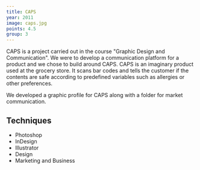 ```yaml
---
title: CAPS
year: 2011
image: caps.jpg
points: 4.5
group: 3
---
```


CAPS is a project carried out in the course "Graphic Design and
Communication". We were to develop a communication platform for a
product and we chose to build around CAPS. CAPS is an imaginary
product used at the grocery store. It scans bar codes and tells the
customer if the contents are safe according to predefined variables
such as allergies or other preferences.

We developed a graphic profile for CAPS along with a folder for market
communication.

## Techniques ##
- Photoshop
- InDesign
- Illustrator
- Design
- Marketing and Business
